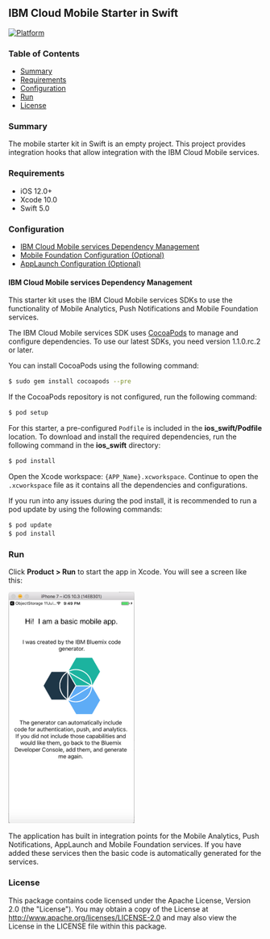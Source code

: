 ## IBM Cloud Mobile Starter in Swift

[![Platform](https://img.shields.io/badge/platform-ios_swift-lightgrey.svg?style=flat)](https://developer.apple.com/swift/)

### Table of Contents
* [Summary](#summary)
* [Requirements](#requirements)
* [Configuration](#configuration)
* [Run](#run)
* [License](#license)

### Summary

The mobile starter kit in Swift is an empty project. This project provides integration hooks that allow integration with the IBM Cloud Mobile services.

### Requirements

* iOS 12.0+
* Xcode 10.0
* Swift 5.0

### Configuration
* [IBM Cloud Mobile services Dependency Management](#ibm-cloud-mobile-services-dependency-management)
* [Mobile Foundation Configuration (Optional)](#mobile-foundation-configuration-optional)
* [AppLaunch Configuration (Optional)](#applaunch-configuration-optional)

#### IBM Cloud Mobile services Dependency Management

This starter kit uses the IBM Cloud Mobile services SDKs to use the functionality of Mobile Analytics, Push Notifications and Mobile Foundation services.

The IBM Cloud Mobile services SDK uses [CocoaPods](https://cocoapods.org/) to manage and configure dependencies. To use our latest SDKs, you need version 1.1.0.rc.2 or later.

You can install CocoaPods using the following command:

```bash
$ sudo gem install cocoapods --pre
```

If the CocoaPods repository is not configured, run the following command:

```bash
$ pod setup
```

For this starter, a pre-configured `Podfile` is included in the **ios_swift/Podfile** location. To download and install the required dependencies, run the following command in the **ios_swift** directory:

```bash
$ pod install
```
Open the Xcode workspace: `{APP_Name}.xcworkspace`. Continue to open the `.xcworkspace` file as it contains all the dependencies and configurations.

If you run into any issues during the pod install, it is recommended to run a pod update by using the following commands:

```bash
$ pod update
$ pod install
```

### Run

Click **Product > Run** to start the app in Xcode.  You will see a screen like this:

<img src="README_Images/basic_home_screen.png" alt="Empty App Screenshot" width="250px"/>

The application has built in integration points for the Mobile Analytics, Push Notifications, AppLaunch and Mobile Foundation services. If you have added these services then the basic code is automatically generated for the services.

### License
This package contains code licensed under the Apache License, Version 2.0 (the "License"). You may obtain a copy of the License at http://www.apache.org/licenses/LICENSE-2.0 and may also view the License in the LICENSE file within this package.
